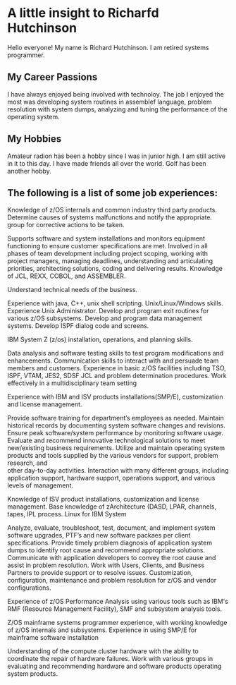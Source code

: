 # A little insight to Richarfd Hutchinson 
Hello everyone! My name is Richard Hutchinson. I am retired systems programmer.

## My Career Passions
I have always enjoyed being involved with technoloy.
The job I enjoyed the most was developing system routines in assemblef language,
problem resolution with system dumps, analyzing and tuning the performance of the operating system.

## My Hobbies
Amateur radion has been a hobby since I was in junior high. I am
still active in it to this day. I have made friends all over the world.
Golf has been another hobby.

## The following is a list of some job experiences:
Knowledge of z/OS internals and common industry third party products.
Determine causes of systems malfunctions and notify the appropriate. 
group for corrective actions to be taken.

Supports software and system installations and monitors equipment 
functioning to ensure customer specifications are met.
Involved in all phases of team development including project scoping, 
working with project managers, managing deadlines, understanding and 
articulating priorities, architecting solutions, coding and 
delivering results.
Knowledge of JCL, REXX, COBOL, and ASSEMBLER.    

 Understand technical needs of the business.
    
Experience with java, C++, unix shell scripting. 
Unix/Linux/Windows skills.
Experience Unix Administrator.
Develop and program exit routines for various z/OS subsystems.
Develop and program data management systems.
Develop ISPF dialog code and screens.
	
IBM System Z (z/os) installation, operations, and planning skills.
    
 Data analysis and software testing skills to test program 
 modifications and enhancements.
 Communication skills to interact with and persuade team members and
 customers.
 Experience in basic z/OS facilities including TSO, ISPF, VTAM, 
 JES2, SDSF JCL and problem determination procedures.
 Work effectively in a multidisciplinary team setting
   
  Experience with IBM and ISV products installations(SMP/E), 
  customization and license management.
   
  Provide software training for department’s employees as needed.
  Maintain historical records by documenting system software 
  changes and revisions.
  Ensure peak software/system performance by monitoring software usage.
  Evaluate and recommend innovative technological solutions to meet 
  new/existing business requirements.
  Utilize and maintain operating system products and tools supplied 
  by the various vendors for support, problem research, and    
  other day-to-day activities.
  Interaction with many different groups, including application 
  support, hardware support, operations support, and various 
  levels of management.

   Knowledge of ISV product installations, customization and license 
   management.
   Base knowledge of zArchitecture (DASD, LPAR, channels, tapes, IPL 
   process.
   Linux for IBM System 
     
   Analyze, evaluate, troubleshoot, test, document, and implement 
   system software upgrades, PTF’s and new software packaes per 
   client specifications.
   Provide timely problem diagnosis of application system dumps 
   to identify root cause and recommend appropriate solutions.
   Communicate with application developers to convey the root 
   cause and assist in problem resolution.
   Work with Users, Clients, and Business Partners to provide 
   support or to resolve issues.
   Customization, configuration, maintenance and problem resolution 
   for z/OS and vendor configurations.
    
   Experience of z/OS Performance Analysis using various tools such 
   as IBM's RMF (Resource Management Facility), SMF and 
   subsystem analysis tools.
   
   Z/OS mainframe systems programmer experience, with working 
   knowledge of z/OS internals and subsystems.
   Experience in using SMP/E for mainframe software installation
   
   Understanding of the compute cluster hardware with the ability 
   to coordinate the repair of hardware failures.
   Work with various groups in evaluating and recommending hardware 
   and software products operating system products.
<!---
rfhutch/rfhutch is a ✨ special ✨ repository because its `README.md` (this file) appears on your GitHub profile.
You can click the Preview link to take a look at your changes.
--->
